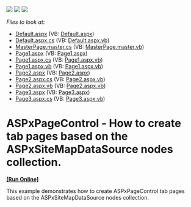 <!-- default badges list -->
![](https://img.shields.io/endpoint?url=https://codecentral.devexpress.com/api/v1/VersionRange/128555130/14.1.8%2B)
[![](https://img.shields.io/badge/Open_in_DevExpress_Support_Center-FF7200?style=flat-square&logo=DevExpress&logoColor=white)](https://supportcenter.devexpress.com/ticket/details/E4046)
[![](https://img.shields.io/badge/📖_How_to_use_DevExpress_Examples-e9f6fc?style=flat-square)](https://docs.devexpress.com/GeneralInformation/403183)
<!-- default badges end -->
<!-- default file list -->
*Files to look at*:

* [Default.aspx](./CS/Default.aspx) (VB: [Default.aspx](./VB/Default.aspx))
* [Default.aspx.cs](./CS/Default.aspx.cs) (VB: [Default.aspx.vb](./VB/Default.aspx.vb))
* [MasterPage.master.cs](./CS/MasterPage.master.cs) (VB: [MasterPage.master.vb](./VB/MasterPage.master.vb))
* [Page1.aspx](./CS/Page1.aspx) (VB: [Page1.aspx](./VB/Page1.aspx))
* [Page1.aspx.cs](./CS/Page1.aspx.cs) (VB: [Page1.aspx.vb](./VB/Page1.aspx.vb))
* [Page1.aspx.vb](./CS/Page1.aspx.vb) (VB: [Page1.aspx.vb](./VB/Page1.aspx.vb))
* [Page2.aspx](./CS/Page2.aspx) (VB: [Page2.aspx](./VB/Page2.aspx))
* [Page2.aspx.cs](./CS/Page2.aspx.cs) (VB: [Page2.aspx.vb](./VB/Page2.aspx.vb))
* [Page2.aspx.vb](./CS/Page2.aspx.vb) (VB: [Page2.aspx.vb](./VB/Page2.aspx.vb))
* [Page3.aspx](./CS/Page3.aspx) (VB: [Page3.aspx](./VB/Page3.aspx))
* [Page3.aspx.cs](./CS/Page3.aspx.cs) (VB: [Page3.aspx.vb](./VB/Page3.aspx.vb))
<!-- default file list end -->
# ASPxPageControl - How to create tab pages based on the ASPxSiteMapDataSource nodes collection.
<!-- run online -->
**[[Run Online]](https://codecentral.devexpress.com/e4046/)**
<!-- run online end -->


<p>This example demonstrates how to create ASPxPageControl tab pages based on the ASPxSiteMapDataSource nodes collection.</p>

<br/>


